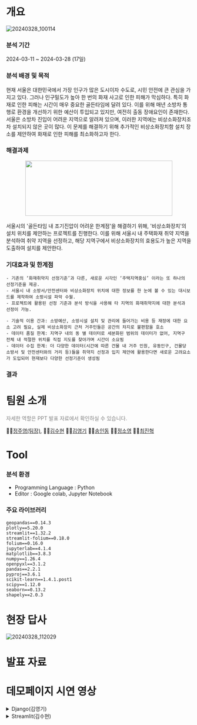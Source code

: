 # 개요
![20240328_100114](https://github.com/j2nhyeok/team_mini_project/assets/103464891/5a778afe-fd76-4ae1-82c9-4c970563add7)
### 분석 기간  </br>
2024-03-11 ~ 2024-03-28 (17일)
### 분석 배경 및 목적
현재 서울은 대한민국에서 가장 인구가 많은 도시이자 수도로, 시민 안전에 큰 관심을 가지고 있다. 그러나 인구밀도가 높아 한 번의 화재 사고로 인한 피해가 막심하다. 특히 화재로 인한 피해는 시간이 매우 중요한 골든타임에 달려 있다. 이를 위해 매년 소방차 통행로 환경을 개선하기 위한 예산이 투입되고 있지만, 여전히 출동 장애요인이 존재한다. 서울은 소방차 진입이 어려운 지역으로 알려져 있으며, 이러한 지역에는 비상소화장치조차 설치되지 않은 곳이 많다. 이 문제를 해결하기 위해 추가적인 비상소화장치함 설치 장소를 제안하여 화재로 인한 피해를 최소화하고자 한다.

### 해결과제 
<center>
<img src="https://github.com/j2nhyeok/Semi-project/assets/103464891/145e46e9-b8b7-4d95-976a-e4be9867a601" width="400" height="150"/></br>
</center></br>
서울시의 '골든타임 내 조기진압이 어려운 한계점'을 해결하기 위해, '비상소화장치'의 설치 위치를 제안하는 프로젝트를 진행한다. 이를 위해 서울시 내 주택화재 취약 지역을 분석하여 취약 지역을 선정하고, 해당 지역구에서 비상소화장치의 효용도가 높은 지역을 도출하여 설치를 제안한다.

### 기대효과 및 한계점
```
- 기존의 ‘화재취약지 선정기준’과 다른, 새로운 시각인 ‘주택지역중심’ 이라는 또 하나의 선정기준을 제공.
- 서울시 내 소방서/안전센터와 비상소화장치 위치에 대한 정보를 한 눈에 볼 수 있는 대시보드를 제작하여 소방시설 파악 수월.
- 프로젝트에 활용된 선정 기준과 분석 방식을 사용해 타 지역의 화재취약지에 대한 분석과 선정이 가능.

- 기술적 이용 간과: 소방예산, 소방시설 설치 및 관리에 들어가는 비용 등 재정에 대한 요소 고려 필요, 실제 비상소화장치 근처 거주민들은 공간의 차지로 불편함을 호소
- 데이터 품질 한계: 지역구 내의 동 별 데이터로 세분화된 범위의 데이터가 없어, 지역구 전체 내 적절한 위치를 직접 지도를 찾아가며 시간이 소요됨 
- 데이터 수집 한계: 더 다양한 데이터(시간에 따른 건물 내 거주 인원, 유동인구, 건물당 소방서 및 안전센터와의 거리 등)들을 취약지 선정과 입지 제안에 활용한다면 새로운 고려요소가 도입되어 현재보다 다양한 선정기준이 생성됨
```

### 결과

# 팀원 소개
<span style="color:#808080">자세한 역할은 PPT 발표 자료에서 확인하실 수 있습니다. </span>

🙋‍♀️[정주영(팀장)](https://github.com/Ju0s),
🙋‍♀️[김수현](https://github.com/suhyeon0325) 
🙋‍♀️[김영기](https://github.com/Y0un9Ki) 
🙋‍♀️[송인동](https://github.com/indongspace) 
🙋‍♀️[정소영](https://github.com/Jsoyoung) 
🙋‍♀️[최진혁](https://github.com/j2nhyeok)


# Tool
### 분석 환경 
- Programming Language : Python
- Editor : Google colab, Jupyter Notebook
### 주요 라이브러리

```
geopandas==0.14.3
plotly==5.20.0
streamlit==1.32.2
streamlit-folium==0.18.0
folium==0.16.0
jupyterlab==4.1.4
matplotlib==3.8.3
numpy==1.26.4
openpyxl==3.1.2
pandas==2.2.1
pyproj==3.6.1
scikit-learn==1.4.1.post1
scipy==1.12.0
seaborn==0.13.2
shapely==2.0.3
```

# 현장 답사
![20240328_112029](https://github.com/j2nhyeok/Semi-project/assets/103464891/daadf848-4468-4307-804f-20dde06e1cd4)


# 발표 자료
# 데모페이지 시연 영상

<details><summary> Django(김영기)
</summary>
[Django 대시보드 데모 영상: [유튜브에서 보기]](https://youtu.be/UrKuKw7LCUs?si=E40njPHtkqsuWSG8)
</details>

<details><summary> Streamlit(김수현)
</summary>
[Streamlit 대시보드 데모 영상: [유튜브에서 보기]](https://youtu.be/Y15JNbI---8?si=9U2TSQVvLB96yJF6)   

</details>

